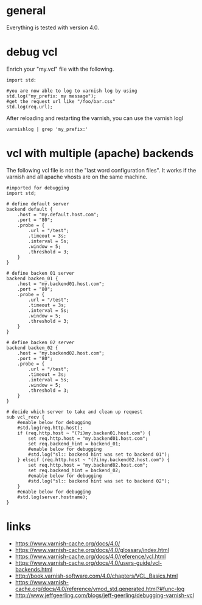 # general

Everything is tested with version 4.0.

# debug vcl

Enrich your "my.vcl" file with the following.

```
import std:

#you are now able to log to varnish log by using
std.log("my_prefix: my message");
#get the request url like "/foo/bar.css"
std.log(req.url);
```

After reloading and restarting the varnish, you can use the varnish logl

```
varnishlog | grep 'my_prefix:'
```

# vcl with multiple (apache) backends

The following vcl file is not the "last word configuration files". It works if the varnish and all apache vhosts are on the same machine.

```
#imported for debugging
import std;

# define default server
backend default {
    .host = "my.default.host.com";
    .port = "80";
    .probe = {
        .url = "/test";
        .timeout = 3s;
        .interval = 5s;
        .window = 5;
        .threshold = 3;
    }
}

# define backen 01 server
backend backen_01 {
    .host = "my.backend01.host.com";
    .port = "80";
    .probe = {
        .url = "/test";
        .timeout = 3s;
        .interval = 5s;
        .window = 5;
        .threshold = 3;
    }
}

# define backen 02 server
backend backen_02 {
    .host = "my.backend02.host.com";
    .port = "80";
    .probe = {
        .url = "/test";
        .timeout = 3s;
        .interval = 5s;
        .window = 5;
        .threshold = 3;
    }
}

# decide which server to take and clean up request
sub vcl_recv {
    #enable below for debugging
    #std.log(req.http.host);
    if (req.http.host ~ "(?i)my.backen01.host.com") {
        set req.http.host = "my.backend01.host.com";
        set req.backend_hint = backend_01;
        #enable below for debugging
        #std.log("sl:: backend hint was set to backend 01");
    } elseif (req.http.host ~ "(?i)my.backend02.host.com") {
        set req.http.host = "my.backend02.host.com";
        set req.backend_hint = backend_02;
        #enable below for debugging
        #std.log("sl:: backend hint was set to backend 02");
    }
    #enable below for debugging
    #std.log(server.hostname);
}
```

# links 

* https://www.varnish-cache.org/docs/4.0/
* https://www.varnish-cache.org/docs/4.0/glossary/index.html
* https://www.varnish-cache.org/docs/4.0/reference/vcl.html
* https://www.varnish-cache.org/docs/4.0/users-guide/vcl-backends.html
* http://book.varnish-software.com/4.0/chapters/VCL_Basics.html
* https://www.varnish-cache.org/docs/4.0/reference/vmod_std.generated.html?#func-log
* http://www.jeffgeerling.com/blogs/jeff-geerling/debugging-varnish-vcl
